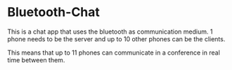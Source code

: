 # Bluetooth-Chat
This is a chat app that uses the bluetooth as communication medium.
1 phone needs to be the server and up to 10 other phones can be the clients.

This means that up to 11 phones can communicate in a conference in real time between them.
